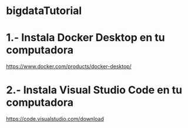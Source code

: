 # bigdataTutorial

# 1.- Instala Docker Desktop en tu computadora 

https://www.docker.com/products/docker-desktop/

# 2.- Instala Visual Studio Code en tu computadora 

https://code.visualstudio.com/download